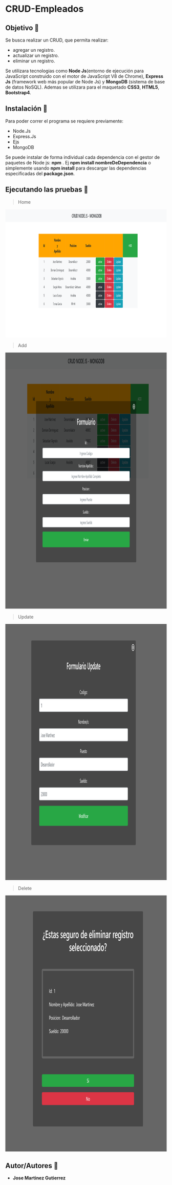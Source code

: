 # CRUD-Empleados

## Objetivo :dart:
Se busca realizar un CRUD, que permita realizar:

* agregar un registro.
* actualizar un registro.
* eliminar un registro. 

Se utilizara tecnologias como **Node Js**(entorno de ejecución para JavaScript construido con el motor de JavaScript V8 de Chrome), **Express Js** (framework web más popular de Node Js) y **MongoDB** (sistema de base de datos NoSQL). Ademas se utilizara para el maquetado **CSS3**, **HTML5**, **Bootstrap4**.

## Instalación :wrench:
Para poder correr el programa se requiere previamente:
* Node.Js 
* Express.Js
* Ejs
* MongoDB

Se puede instalar de forma individual cada dependencia con el gestor de paquetes de Node js: **npm** . Ej **npm install nombreDeDependencia**
o simplemente usando **npm install** para descargar las dependencias especificadas del **package.json**.

## Ejecutando las pruebas :memo:
> Home 
<img height="400px" width="1400px" scale="50%" src="https://github.com/martinez022jose/CRUD-Empleados/blob/master/screenShotsReadMe/home.png"/>

> Add
<img height="800px" width="800px" scale="50%" src="https://github.com/martinez022jose/CRUD-Empleados/blob/master/screenShotsReadMe/formulario.png"/>

> Update
<img height="800px" width="800px" scale="50%" src="https://github.com/martinez022jose/CRUD-Empleados/blob/master/screenShotsReadMe/update.png"/>

> Delete
<img height="800px" width="800px" scale="50%" src="https://github.com/martinez022jose/CRUD-Empleados/blob/master/screenShotsReadMe/delete.png"/>
                                                                                                                                              

## Autor/Autores :pushpin:
* **Jose Martinez Gutierrez**
